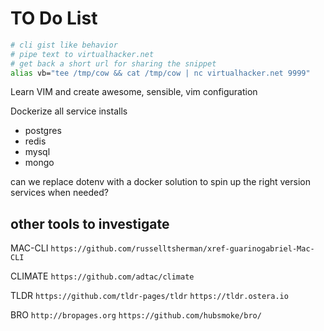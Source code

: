 # TO Do List

```bash
# cli gist like behavior
# pipe text to virtualhacker.net
# get back a short url for sharing the snippet
alias vb="tee /tmp/cow && cat /tmp/cow | nc virtualhacker.net 9999"
```

Learn VIM and create awesome, sensible, vim configuration

Dockerize all service installs

- postgres
- redis
- mysql
- mongo

can we replace dotenv with a docker solution to spin up the right version services when needed?

## other tools to investigate

MAC-CLI
`https://github.com/russelltsherman/xref-guarinogabriel-Mac-CLI`

CLIMATE
`https://github.com/adtac/climate`

TLDR
`https://github.com/tldr-pages/tldr`
`https://tldr.ostera.io`

BRO
`http://bropages.org`
`https://github.com/hubsmoke/bro/`
